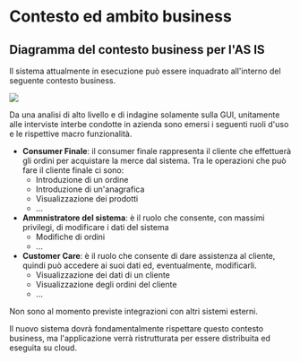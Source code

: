 # Contesto ed ambito business

## Diagramma del contesto business per l'AS IS
Il sistema attualmente in esecuzione può essere inquadrato all'interno del seguente contesto business.


![](immagini/contesto-business-as-is.png)

Da una analisi di alto livello e di indagine solamente sulla GUI, unitamente alle interviste interbe condotte in azienda sono emersi i seguenti ruoli d'uso e le rispettive macro funzionalità. 
- __Consumer Finale__: il consumer finale rappresenta il cliente che effettuerà gli ordini per acquistare la merce dal sistema. Tra le operazioni che può fare il cliente finale ci sono:
  - Introduzione di un ordine
  - Introduzione di un'anagrafica
  - Visualizzazione dei prodotti
  - ...
- __Ammnistratore del sistema__: è il ruolo che consente, con massimi privilegi, di modificare i dati del sistema
  - Modifiche di ordini
  - ...
- __Customer Care__: è il ruolo che consente di dare assistenza al cliente, quindi può accedere ai suoi dati ed, eventualmente, modificarli.
  - Visualizzazione dei dati di un cliente
  - Visualizzazione degli ordini del cliente
  - ...
 
Non sono al momento previste integrazioni con altri sistemi esterni.


Il nuovo sistema dovrà fondamentalmente rispettare questo contesto business, ma l'applicazione verrà ristrutturata per essere distribuita ed eseguita su cloud.